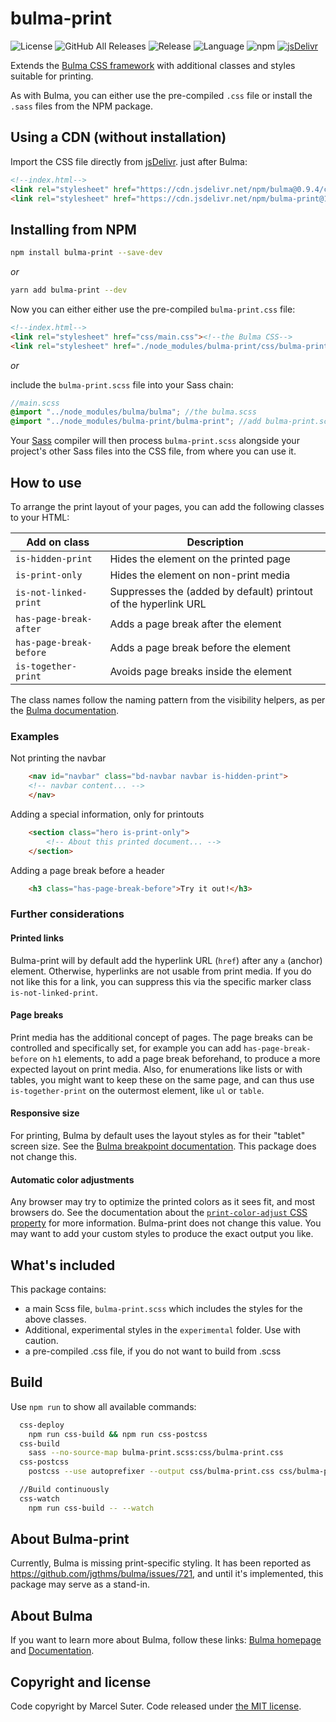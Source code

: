 # bulma-print

![License](https://img.shields.io/github/license/suterma/bulma-print.svg "License")
![GitHub All Releases](https://img.shields.io/github/downloads/suterma/bulma-print/total.svg "GitHub All Releases")
![Release](https://img.shields.io/github/release/suterma/bulma-print.svg "Release")
![Language](https://img.shields.io/github/languages/top/suterma/bulma-print.svg "Language")
![npm](https://img.shields.io/npm/dm/bulma-print "NPM")
[![](https://data.jsdelivr.com/v1/package/npm/bulma-print/badge "jsDelivr")](https://www.jsdelivr.com/package/npm/bulma-print)

Extends the [Bulma CSS framework](https://bulma.io/) with additional classes and styles suitable for printing.

As with Bulma, you can either use the pre-compiled `.css` file or install the `.sass` files from the NPM package.

## Using a CDN (without installation)

Import the CSS file directly from [jsDelivr](https://www.jsdelivr.com/package/npm/bulma-print). just after Bulma:

```html
<!--index.html-->
<link rel="stylesheet" href="https://cdn.jsdelivr.net/npm/bulma@0.9.4/css/bulma.min.css"><!--the Bulma CSS-->
<link rel="stylesheet" href="https://cdn.jsdelivr.net/npm/bulma-print@1.0.0/css/bulma-print.css"><!--add bulma-print.css-->
```

## Installing from NPM 

```sh
npm install bulma-print --save-dev
```
_or_

```sh
yarn add bulma-print --dev
```

Now you can either either use the pre-compiled `bulma-print.css` file:

```html
<!--index.html-->
<link rel="stylesheet" href="css/main.css"><!--the Bulma CSS-->
<link rel="stylesheet" href="./node_modules/bulma-print/css/bulma-print.css"><!--add bulma-print.css-->
```

_or_

include the `bulma-print.scss` file into your Sass chain:

```scss
//main.scss
@import "../node_modules/bulma/bulma"; //the bulma.scss
@import "../node_modules/bulma-print/bulma-print"; //add bulma-print.scss
```

Your [Sass](https://sass-lang.com/) compiler will then process `bulma-print.scss` alongside your project's other Sass files into the CSS file, from where you can use it.

## How to use

To arrange the print layout of your pages, you can add the following classes to your HTML:

| Add on class | Description |
| ------------- | ------------- |
| `is-hidden-print` | Hides the element on the printed page |
| `is-print-only` | Hides the element on non-print media |
| `is-not-linked-print` | Suppresses the (added by default) printout of the hyperlink URL |
| `has-page-break-after` | Adds a page break after the element |
| `has-page-break-before` | Adds a page break before the element |
| `is-together-print` | Avoids page breaks inside the element |

The class names follow the naming pattern from the visibility helpers, as per the [Bulma documentation](https://bulma.io/documentation/helpers/visibility-helpers/).

### Examples

Not printing the navbar
```html
    <nav id="navbar" class="bd-navbar navbar is-hidden-print">
    <!-- navbar content... -->
    </nav>
```

Adding a special information, only for printouts
```html
    <section class="hero is-print-only">
        <!-- About this printed document... -->
    </section>
```

Adding a page break before a header
```html
    <h3 class="has-page-break-before">Try it out!</h3>
```

### Further considerations

#### Printed links

Bulma-print will by default add the hyperlink URL (`href`) after any `a` (anchor) element. Otherwise, hyperlinks are not usable from  print media. If you do not like this for a link, you can suppress this via the specific marker class `is-not-linked-print`.

#### Page breaks

Print media has the additional concept of pages. The page breaks can be controlled and specifically set, for example you can add `has-page-break-before` on `h1` elements, to add a page break beforehand, to produce a more expected layout on print media. Also, for enumerations like lists or with tables, you might want to keep these on the same page, and can thus use `is-together-print` on the outermost element, like `ul` or `table`.

#### Responsive size

For printing, Bulma by default uses the layout styles as for their "tablet" screen size. See the [Bulma breakpoint documentation](https://bulma.io/documentation/overview/responsiveness/#breakpoints). This package does not change this.

#### Automatic color adjustments

Any browser may try to optimize the printed colors as it sees fit, and most browsers do. See the documentation about the [`print-color-adjust` CSS property](https://developer.mozilla.org/docs/Web/CSS/print-color-adjust) for more information. Bulma-print does not change this value. You may want to add your custom styles to produce the exact output you like.

## What's included

This package contains:

  - a main Scss file, `bulma-print.scss` which includes the styles for the above classes.
  - Additional, experimental styles in the `experimental` folder. Use with caution.
  - a pre-compiled .css file, if you do not want to build from .scss

## Build

Use `npm run` to show all available commands:

```sh
  css-deploy
    npm run css-build && npm run css-postcss
  css-build
    sass --no-source-map bulma-print.scss:css/bulma-print.css
  css-postcss
    postcss --use autoprefixer --output css/bulma-print.css css/bulma-print.css

  //Build continuously
  css-watch
    npm run css-build -- --watch    
```

## About Bulma-print

Currently, Bulma is missing print-specific styling. It has been reported as https://github.com/jgthms/bulma/issues/721, and until 
it's implemented, this package may serve as a stand-in.

## About Bulma

If you want to learn more about Bulma, follow these links: [Bulma homepage](http://bulma.io) and [Documentation](http://bulma.io/documentation/overview/start/).

## Copyright and license

Code copyright by Marcel Suter. Code released under [the MIT license](https://github.com/suterma/bulma-print/blob/main/LICENSE).